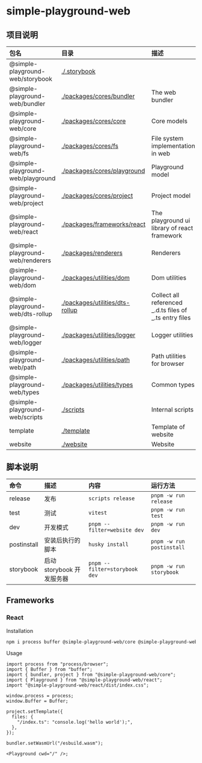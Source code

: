 # simple-playground-web

## 项目说明

<!-- workspace packages descriptions start -->

| 包名                              | 目录                                                                       | 描述                                                    |
| :-------------------------------- | :------------------------------------------------------------------------- | :------------------------------------------------------ |
| @simple-playground-web/storybook  | [./.storybook](.storybook/README.md)                                       |                                                         |
| @simple-playground-web/bundler    | [./packages/cores/bundler](packages/cores/bundler/README.md)               | The web bundler                                         |
| @simple-playground-web/core       | [./packages/cores/core](packages/cores/core/README.md)                     | Core models                                             |
| @simple-playground-web/fs         | [./packages/cores/fs](packages/cores/fs/README.md)                         | File system implementation in web                       |
| @simple-playground-web/playground | [./packages/cores/playground](packages/cores/playground/README.md)         | Playground model                                        |
| @simple-playground-web/project    | [./packages/cores/project](packages/cores/project/README.md)               | Project model                                           |
| @simple-playground-web/react      | [./packages/frameworks/react](packages/frameworks/react/README.md)         | The playground ui library of react framework            |
| @simple-playground-web/renderers  | [./packages/renderers](packages/renderers/README.md)                       | Renderers                                               |
| @simple-playground-web/dom        | [./packages/utilities/dom](packages/utilities/dom/README.md)               | Dom utilities                                           |
| @simple-playground-web/dts-rollup | [./packages/utilities/dts-rollup](packages/utilities/dts-rollup/README.md) | Collect all referenced _.d.ts files of _.ts entry files |
| @simple-playground-web/logger     | [./packages/utilities/logger](packages/utilities/logger/README.md)         | Logger utilities                                        |
| @simple-playground-web/path       | [./packages/utilities/path](packages/utilities/path/README.md)             | Path utilities for browser                              |
| @simple-playground-web/types      | [./packages/utilities/types](packages/utilities/types/README.md)           | Common types                                            |
| @simple-playground-web/scripts    | [./scripts](scripts/README.md)                                             | Internal scripts                                        |
| template                          | [./template](template/README.md)                                           | Template of website                                     |
| website                           | [./website](website/README.md)                                             | Website                                                 |

<!-- workspace packages descriptions end -->

## 脚本说明

<!-- package scripts descriptions start-->

| 命令        | 描述                      | 内容                          | 运行方法                  |
| :---------- | :------------------------ | :---------------------------- | :------------------------ |
| release     | 发布                      | `scripts release`             | `pnpm -w run release`     |
| test        | 测试                      | `vitest`                      | `pnpm -w run test`        |
| dev         | 开发模式                  | `pnpm --filter=website dev`   | `pnpm -w run dev`         |
| postinstall | 安装后执行的脚本          | `husky install`               | `pnpm -w run postinstall` |
| storybook   | 启动 storybook 开发服务器 | `pnpm --filter=storybook dev` | `pnpm -w run storybook`   |

<!-- package scripts descriptions end-->

## Frameworks

### React

Installation

```bash
npm i process buffer @simple-playground-web/core @simple-playground-web/react
```

Usage

```tsx
import process from "process/browser";
import { Buffer } from "buffer";
import { bundler, project } from "@simple-playground-web/core";
import { Playground } from "@simple-playground-web/react";
import "@simple-playground-web/react/dist/index.css";

window.process = process;
window.Buffer = Buffer;

project.setTemplate({
  files: {
    "/index.ts": "console.log('hello world');",
  },
});

bundler.setWasmUrl("/esbuild.wasm");

<Playground cwd="/" />;
```
